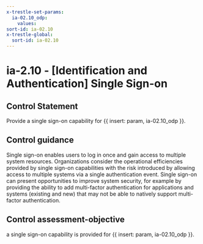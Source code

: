 ```yaml
---
x-trestle-set-params:
  ia-02.10_odp:
    values:
sort-id: ia-02.10
x-trestle-global:
  sort-id: ia-02.10
---
```


# ia-2.10 - \[Identification and Authentication\] Single Sign-on

## Control Statement

Provide a single sign-on capability for {{ insert: param, ia-02.10_odp }}.

## Control guidance

Single sign-on enables users to log in once and gain access to multiple system resources. Organizations consider the operational efficiencies provided by single sign-on capabilities with the risk introduced by allowing access to multiple systems via a single authentication event. Single sign-on can present opportunities to improve system security, for example by providing the ability to add multi-factor authentication for applications and systems (existing and new) that may not be able to natively support multi-factor authentication.

## Control assessment-objective

a single sign-on capability is provided for {{ insert: param, ia-02.10_odp }}.
